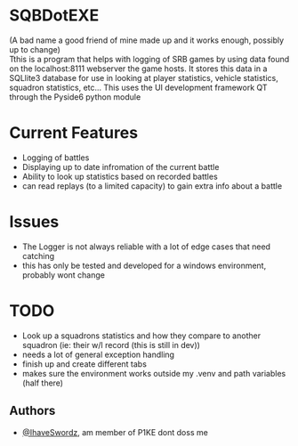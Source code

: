 
# SQBDotEXE
(A bad name a good friend of mine made up and it works enough, possibly up to change) \
Tthis is a program that helps with logging of SRB games by using data found on the localhost:8111 webserver the game hosts. It stores this data in a SQLlite3 database for use in looking at player statistics, vehicle statistics, squadron statistics, etc...
This uses the UI development framework QT through the Pyside6 python module
# Current Features
 - Logging of battles
 - Displaying up to date infromation of the current battle
 - Ability to look up statistics based on recorded battles
 - can read replays (to a limited capacity) to gain extra info about a battle
# Issues
- The Logger is not always reliable with a lot of edge cases that need catching
- this has only be tested and developed for a windows environment, probably wont change
# TODO
 - Look up a squadrons statistics and how they compare to another squadron (ie: their w/l record (this is still in dev))
- needs a lot of general exception handling
- finish up and create different tabs
- makes sure the environment works outside my .venv and path variables (half there)





## Authors

- [@IhaveSwordz](https://github.com/IhaveSwordz), am member of P1KE dont doss me


